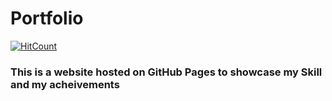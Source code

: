 # Portfolio
[![HitCount](http://hits.dwyl.com/Sanketwable/portfolio.svg)](http://hits.dwyl.com/Sanketwable/portfolio)
### This is a website hosted on GitHub Pages to showcase my Skill and my acheivements
